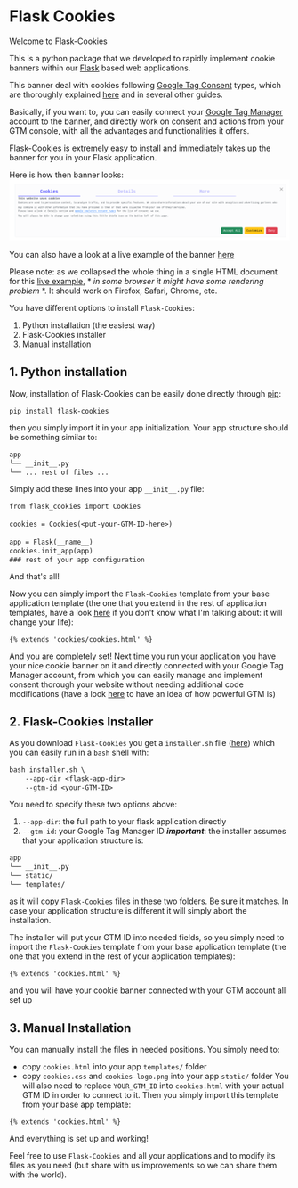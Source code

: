 # Flask Cookies

Welcome to Flask-Cookies

This is a python package that we developed to rapidly implement cookie banners within our [Flask](https://flask.palletsprojects.com/en/3.0.x/) based web applications.

This banner deal with cookies following [Google Tag Consent](https://support.google.com/tagmanager/?hl=en#topic=13562736) types, which are thoroughly explained [here](https://support.google.com/tagmanager/?hl=en#topic=) and in several other guides.

Basically, if you want to, you can easily connect your [Google Tag Manager](https://tagmanager.google.com/) account to the banner, and directly work on consent and actions from your GTM console, with all the advantages and functionalities it offers.

Flask-Cookies is extremely easy to install and immediately takes up the banner for you in your Flask application.

Here is how then banner looks: ![screenshot of flask cookie banner](flask-cookies-banner.png)

You can also have a look at a live example of the banner [here](https://flask-cookies-rpreview.tiiny.site)

Please note: as we collapsed the whole thing in a single HTML document for this [live example](https://flask-cookies-rpreview.tiiny.site/), * *in some browser it might have some rendering problem* *. It should work on Firefox, Safari, Chrome, etc.

You have different options to install `Flask-Cookies`:
1. Python installation (the easiest way)
2. Flask-Cookies installer
3. Manual installation

## 1. Python installation
Now, installation of Flask-Cookies can be easily done directly through [pip](https://pypi.org/project/pip/):
```
pip install flask-cookies
```
then you simply import it in your app initialization. Your app structure should be something similar to:
```
app
└── __init__.py
└── ... rest of files ...
```
Simply add these lines into your app `__init__.py` file:
```
from flask_cookies import Cookies

cookies = Cookies(<put-your-GTM-ID-here>)

app = Flask(__name__)
cookies.init_app(app)
### rest of your app configuration
```
And that's all!

Now you can simply import the `Flask-Cookies` template from your base application template (the one that you extend in the rest of application templates, have a look [here](https://blog.miguelgrinberg.com/post/the-flask-mega-tutorial-part-ii-templates) if you don't know what I'm talking about: it will change your life):
```
{% extends 'cookies/cookies.html' %}
```

And you are completely set! Next time you run your application you have your nice cookie banner on it and directly connected with your Google Tag Manager account, from which you can easily manage and implement consent thorough your website without needing additional code modifications (have a look [here](https://support.google.com/tagmanager/answer/10718549?hl=en) to have an idea of how powerful GTM is)

## 2. Flask-Cookies Installer
As you download `Flask-Cookies` you get a `installer.sh` file ([here](installer.sh)) which you can easily run in a `bash` shell with:
```
bash installer.sh \
    --app-dir <flask-app-dir>
    --gtm-id <your-GTM-ID>
```
You need to specify these two options above:
1. `--app-dir`: the full path to your flask application directly
2. `--gtm-id`: your Google Tag Manager ID
***important***: the installer assumes that your application structure is:
```
app
└── __init__.py
└── static/
└── templates/
```
as it will copy `Flask-Cookies` files in these two folders. Be sure it matches.
In case your application structure is different it will simply abort the installation.

The installer will put your GTM ID into needed fields, so you simply need to import the `Flask-Cookies` template from your base application template (the one that you extend in the rest of your application templates):
```
{% extends 'cookies.html' %}
```
and you will have your cookie banner connected with your GTM account all set up

## 3. Manual Installation
You can manually install the files in needed positions. You simply need to:
- copy `cookies.html` into your app `templates/` folder
- copy `cookies.css` and `cookies-logo.png` into your app `static/` folder
You will also need to replace `YOUR_GTM_ID` into `cookies.html` with your actual GTM ID in order to connect to it.
Then you simply import this template from your base app template:
```
{% extends 'cookies.html' %}
```
And everything is set up and working!


Feel free to use `Flask-Cookies` and all your applications and to modify its files as you need (but share with us improvements so we can share them with the world).
